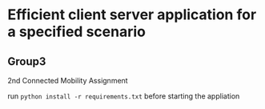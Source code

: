 # Efficient client server application for a specified scenario
## Group3
2nd Connected Mobility Assignment

run `python install -r requirements.txt` before starting the appliation

